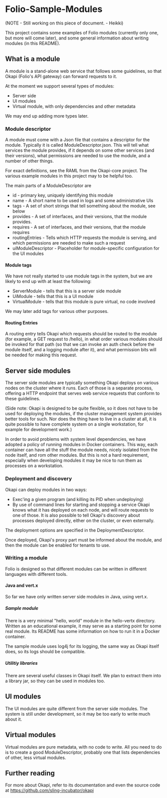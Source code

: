 # Folio-Sample-Modules

(NOTE - Still working on this piece of document. - Heikki)


This project contains some examples of Folio modules (currently only one, but
more will come later), and some general information about writing modules (in
this README).

<!--- TODO: Add a few words about what Folio is, for new readers. Keep it short! --->

## What is a module

A module is a stand-alone web service that follows some guidelines, so that
Okapi (Folio's API gateway) can forward requests to it.

At the moment we support several types of modules:
  * Server side
  * UI modules
  * Virtual module, with only dependencies and other metadata

<!--- TODO: We have not yet done anything about virtual modules,
but I believe such ought to work already. Sooner or later
we will need to pay more attention to those. The text is
good enough as it stands -->

We may end up adding more types later.


### Module descriptor

A module must come with a Json file that contains a descriptor for the module.
Typically it is called ModuleDescriptor.json. This will tell what services
the module provides, if it depends on some other services (and their versions),
what permissions are needed to use the module, and a number of other things.

For exact definitions, see the RAML from the Okapi-core project. The various
example modules in this project may to be helpful too.

The main parts of a ModuleDescriptor are
* id - primary key, uniquely identifying this module
* name - A short name to be used in logs and some administrative UIs
* tags - A set of short strings that tell something about the module, see below
* provides - A set of interfaces, and their versions, that the module provides.
* requires - A set of interfaces, and their versions, that the module requires
* routingEntries - Tells which HTTP requests the module is serving, and which
permissions are needed to make such a request
* uiModuleDescriptor - Placeholder for module-specific configuration for the UI
modules


#### Module tags
We have not really started to use module tags in the system, but we are likely
to end up with at least the following:
* ServerModule - tells that this is a server side module
* UiModule - tells that this is a UI module
* VirtualModule - tells that this module is pure virtual, no code involved

We may later add tags for various other purposes.

#### Routing Entries
A routing entry tells Okapi which requests should be routed to the module (for
example, a GET request to /hello), in what order various modules should be
invoked for that path (so that we can invoke an auth check before the module
itself, and a logging module after it), and what permission bits will be needed
for making this request.



## Server side modules

The server side modules are typically something Okapi deploys on various nodes
on the cluster where it runs. Each of those is a separate process, offering
a HTTP endpoint that serves web service requests that conform to these guidelines.

(Side note: Okapi is designed to be quite flexible, so it does not have to be
used for deploying the modules, if the cluster management system provides
better tools for such. Nor does the thing have to live in a cluster at all, it
is quite possible to have complete system on a single workstation, for example
for development work.)

In order to avoid problems with system level dependencies, we have adopted a
policy of running modules in Docker containers. This way, each container can
have all the stuff the module needs, nicely isolated from the node itself, and
 rom other modules. But this is not a hard requirement, especially when
developing modules it may be nice to run them as processes on a workstation.


### Deployment and discovery

Okapi can deploy modules in two ways:
  * Exec'ing a given program (and killing its PID when undeploying)
  * By use of command lines for starting and stopping a service
Okapi knows what it has deployed on each node, and will route requests to
one of those. It is also possible to tell Okapi's discovery about processes
deployed directly, either on the cluster, or even externally.

The deployment options are specified in the DeploymentDescriptor.

Once deployed, Okapi's proxy part must be informed about the module, and then
the module can be enabled for tenants to use.

<!--- TODO
### Logging, Health, and Metrics
Write something about these
--->



### Writing a module

Folio is designed so that different modules can be written in different languages
with different tools.

#### Java and vert.x

So far we have only written server side modules in Java, using vert.x.

<!---
##### Development tools

TODO: write something about the necessary development tools, maven repos,
etc.
--->

##### Sample module
There is a very minimal "hello, world" module in the hello-vertx directory.
Written as an educational example, it may serve as a starting point for some
real module. Its README has some information on how to run it in a Docker
container.

The sample module uses log4j for its logging, the same way as Okapi itself
does, so its logs should be compatible.

##### Utilitiy libraries
There are several useful classes in Okapi itself. We plan to extract them into
a library jar, so they can be used in modules too.

<!--- TODO - Nice idea, but are we going to do it? --->

## UI modules
The UI modules are quite different from the server side modules. The system is
still under development, so it may be too early to write much about it.

<!--- TODO - Describe the way UI modules are written, and bundled --->

## Virtual modules
Virtual modules are pure metadata, with no code to write. All you need to do is
to create a good ModuleDescriptor, probably one that lists dependencies of other,
less virtual modules.

## Further reading

For more about Okapi, refer to its documentation and even the source code at
https://github.com/sling-incubator/okapi
<!--- TODO - Use the public address, when we have one --->

